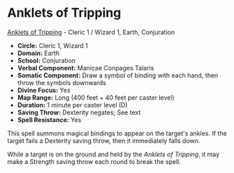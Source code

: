 # Anklets of Tripping

[Anklets of Tripping](/Magic/A/AnkletsOfTripping.md) - Cleric 1 / Wizard 1, Earth, Conjuration

- **Circle:** Cleric 1, Wizard 1
- **Domain:** Earth
- **School:** Conjuration
- **Verbal Component:** Manicae Conpages Talaris 
- **Somatic Component:** Draw a symbol of binding with each hand, then throw the symbols downwards
- **Divine Focus:** Yes
- **Map Range:** Long (400 feet + 40 feet per caster level)
- **Duration:** 1 minute per caster level (D)
- **Saving Throw:** Dexterity negates; See text
- **Spell Resistance:** Yes

This spell summons magical bindings to appear on the target's ankles. If the target fails a Dexterity saving throw, then it immediately falls down.

While a target is on the ground and held by the *Anklets of Tripping*, it may make a Strength saving throw each round to break the spell.
